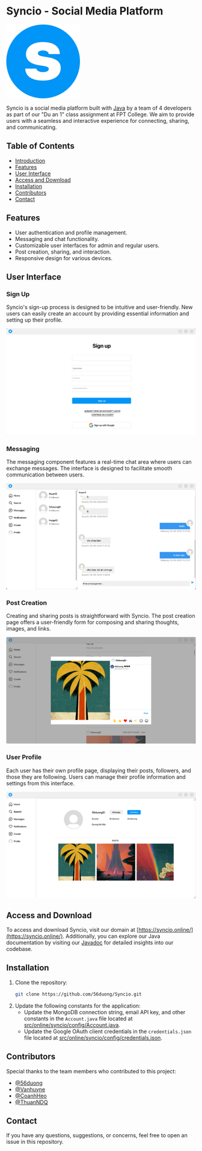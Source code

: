 # Syncio - Social Media Platform

![Syncio Logo](https://github.com/56duong/Syncio/blob/master/src/online/syncio/resources/images/other/logo_196px.png)

Syncio is a social media platform built with [Java](https://www.java.com/) by a team of 4 developers as part of our "Du an 1" class assignment at FPT College. We aim to provide users with a seamless and interactive experience for connecting, sharing, and communicating.

## Table of Contents

- [Introduction](#syncio-social-media-platform)
- [Features](#features)
- [User Interface](#user-interface)
- [Access and Download](#access-and-download)
- [Installation](#installation)
- [Contributors](#contributors)
- [Contact](#contact)

## Features

- User authentication and profile management.
- Messaging and chat functionality.
- Customizable user interfaces for admin and regular users.
- Post creation, sharing, and interaction.
- Responsive design for various devices.

## User Interface

### Sign Up

Syncio's sign-up process is designed to be intuitive and user-friendly. New users can easily create an account by providing essential information and setting up their profile.

![Sign Up](https://github.com/56duong/Syncio/blob/master/src/online/syncio/resources/images/other/signup.png)

### Messaging

The messaging component features a real-time chat area where users can exchange messages. The interface is designed to facilitate smooth communication between users.

![Messaging](https://github.com/56duong/Syncio/blob/master/src/online/syncio/resources/images/other/messages.jpg)

### Post Creation

Creating and sharing posts is straightforward with Syncio. The post creation page offers a user-friendly form for composing and sharing thoughts, images, and links.

![Post Creation](https://github.com/56duong/Syncio/blob/master/src/online/syncio/resources/images/other/createnewpost.png)

### User Profile

Each user has their own profile page, displaying their posts, followers, and those they are following. Users can manage their profile information and settings from this interface.

![User Profile](https://github.com/56duong/Syncio/blob/master/src/online/syncio/resources/images/other/profile.png)

## Access and Download

To access and download Syncio, visit our domain at [https://syncio.online/](https://syncio.online/). Additionally, you can explore our Java documentation by visiting our [Javadoc](https://syncio.online/javadoc/) for detailed insights into our codebase.

## Installation

1. Clone the repository:
   ```sh
   git clone https://github.com/56duong/Syncio.git

2. Update the following constants for the application:
    - Update the MongoDB connection string, email API key, and other constants in the `Account.java` file located at [src/online/syncio/config/Account.java](https://github.com/56duong/Syncio/blob/master/src/online/syncio/config/Account.java).
    - Update the Google OAuth client credentials in the `credentials.json` file located at [src/online/syncio/config/credentials.json](https://github.com/56duong/Syncio/blob/master/src/online/syncio/config/credentials.json).

## Contributors

Special thanks to the team members who contributed to this project:

- [@56duong](https://github.com/56duong)
- [@Vanhuyne](https://github.com/Vanhuyne)
- [@CoanhHeo](https://github.com/CoanhHeo)
- [@ThuanNDQ](https://github.com/ThuanNDQ)

## Contact
If you have any questions, suggestions, or concerns, feel free to open an issue in this repository.
